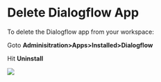 # Delete Dialogflow App

To delete the Dialogflow app from your workspace:

Goto **Adminisitration>Apps>Installed>Dialogflow**

Hit **Uninstall**

![](<../../../../../.gitbook/assets/2022-02-01\_16-57-48 (1).png>)
